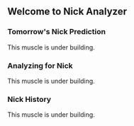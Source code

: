 ## Welcome to Nick Analyzer

### Tomorrow's Nick Prediction
This muscle is under building.

### Analyzing for Nick
This muscle is under building.

### Nick History
This muscle is under building.

<!-- ads -->
<!-- google analytics -->
<!-- Today's Protein -->
